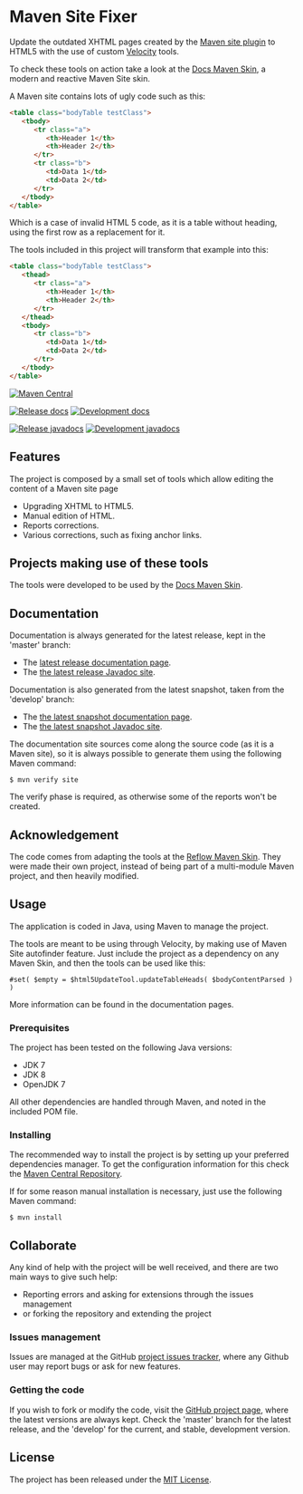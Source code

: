 # Maven Site Fixer

Update the outdated XHTML pages created by the [Maven site plugin][maven_site] to HTML5 with the use of custom [Velocity][velocity] tools.

To check these tools on action take a look at the [Docs Maven Skin][docs-skin], a modern and reactive Maven Site skin.

A Maven site contains lots of ugly code such as this:

```html
<table class="bodyTable testClass">
   <tbody>
      <tr class="a">
         <th>Header 1</th>
         <th>Header 2</th>
      </tr>
      <tr class="b">
         <td>Data 1</td>
         <td>Data 2</td>
      </tr>
   </tbody>
</table>
```

Which is a case of invalid HTML 5 code, as it is a table without heading, using the first row as a replacement for it.

The tools included in this project will transform that example into this:

```html
<table class="bodyTable testClass">
   <thead>
      <tr class="a">
         <th>Header 1</th>
         <th>Header 2</th>
      </tr>
   </thead>
   <tbody>
      <tr class="b">
         <td>Data 1</td>
         <td>Data 2</td>
      </tr>
   </tbody>
</table>
```

[![Maven Central](https://img.shields.io/maven-central/v/com.bernardomg.velocity/maven-site-fixer.svg)][maven-repo]

[![Release docs](https://img.shields.io/badge/docs-release-blue.svg)][site-release]
[![Development docs](https://img.shields.io/badge/docs-develop-blue.svg)][site-develop]

[![Release javadocs](https://img.shields.io/badge/javadocs-release-blue.svg)][javadoc-release]
[![Development javadocs](https://img.shields.io/badge/javadocs-develop-blue.svg)][javadoc-develop]

## Features

The project is composed by a small set of tools which allow editing the content of a Maven site page

- Upgrading XHTML to HTML5.
- Manual edition of HTML.
- Reports corrections.
- Various corrections, such as fixing anchor links.

## Projects making use of these tools

The tools were developed to be used by the [Docs Maven Skin][docs-skin].

## Documentation

Documentation is always generated for the latest release, kept in the 'master' branch:

- The [latest release documentation page][site-release].
- The [the latest release Javadoc site][javadoc-release].

Documentation is also generated from the latest snapshot, taken from the 'develop' branch:

- The [the latest snapshot documentation page][site-develop].
- The [the latest snapshot Javadoc site][javadoc-develop].

The documentation site sources come along the source code (as it is a Maven site), so it is always possible to generate them using the following Maven command:

```
$ mvn verify site
```

The verify phase is required, as otherwise some of the reports won't be created.

## Acknowledgement

The code comes from adapting the tools at the [Reflow Maven Skin][reflow-skin]. They were made their own project, instead of being part of a multi-module Maven project, and then heavily modified.

## Usage

The application is coded in Java, using Maven to manage the project.

The tools are meant to be using through Velocity, by making use of Maven Site autofinder feature. Just include the project as a dependency on any Maven Skin, and then the tools can be used like this:

```
#set( $empty = $html5UpdateTool.updateTableHeads( $bodyContentParsed ) )
```

More information can be found in the documentation pages.

### Prerequisites

The project has been tested on the following Java versions:
* JDK 7
* JDK 8
* OpenJDK 7

All other dependencies are handled through Maven, and noted in the included POM file.

### Installing

The recommended way to install the project is by setting up your preferred dependencies manager. To get the configuration information for this check the [Maven Central Repository][maven-repo].

If for some reason manual installation is necessary, just use the following Maven command:

```
$ mvn install
```

## Collaborate

Any kind of help with the project will be well received, and there are two main ways to give such help:

- Reporting errors and asking for extensions through the issues management
- or forking the repository and extending the project

### Issues management

Issues are managed at the GitHub [project issues tracker][issues], where any Github user may report bugs or ask for new features.

### Getting the code

If you wish to fork or modify the code, visit the [GitHub project page][scm], where the latest versions are always kept. Check the 'master' branch for the latest release, and the 'develop' for the current, and stable, development version.

## License

The project has been released under the [MIT License][license].

[docs-skin]: https://github.com/Bernardo-MG/docs-maven-skin
[maven_site]: https://maven.apache.org/plugins/maven-site-plugin/
[reflow-skin]: https://github.com/andriusvelykis/reflow-maven-skin
[velocity]: http://velocity.apache.org/

[maven-repo]: http://mvnrepository.com/artifact/com.bernardomg.velocity/maven-site-fixer
[issues]: https://github.com/bernardo-mg/maven-site-fixer/issues
[javadoc-develop]: https://docs.bernardomg.com/development/maven/maven-site-fixer/apidocs
[javadoc-release]: https://docs.bernardomg.com/maven/maven-site-fixer/apidocs
[license]: http://www.opensource.org/licenses/mit-license.php
[scm]: https://github.com/bernardo-mg/maven-site-fixer
[site-develop]: https://docs.bernardomg.com/development/maven/maven-site-fixer
[site-release]: https://docs.bernardomg.com/maven/maven-site-fixer
